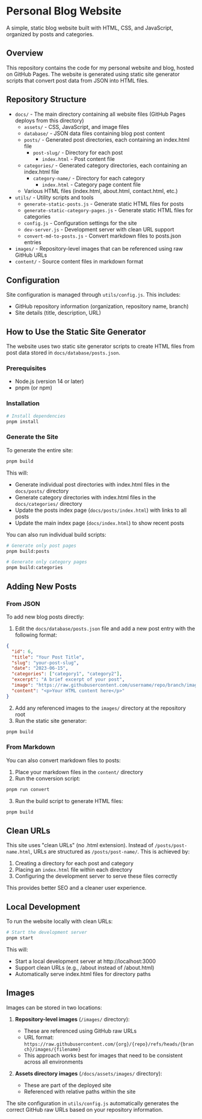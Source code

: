 # Personal Blog Website

A simple, static blog website built with HTML, CSS, and JavaScript, organized by posts and categories.

## Overview

This repository contains the code for my personal website and blog, hosted on GitHub Pages. The website is generated using static site generator scripts that convert post data from JSON into HTML files.

## Repository Structure

- `docs/` - The main directory containing all website files (GitHub Pages deploys from this directory)
  - `assets/` - CSS, JavaScript, and image files
  - `database/` - JSON data files containing blog post content
  - `posts/` - Generated post directories, each containing an index.html file
    - `post-slug/` - Directory for each post
      - `index.html` - Post content file
  - `categories/` - Generated category directories, each containing an index.html file 
    - `category-name/` - Directory for each category
      - `index.html` - Category page content file
  - Various HTML files (index.html, about.html, contact.html, etc.)
- `utils/` - Utility scripts and tools
  - `generate-static-posts.js` - Generate static HTML files for posts
  - `generate-static-category-pages.js` - Generate static HTML files for categories
  - `config.js` - Configuration settings for the site
  - `dev-server.js` - Development server with clean URL support
  - `convert-md-to-posts.js` - Convert markdown files to posts.json entries
- `images/` - Repository-level images that can be referenced using raw GitHub URLs
- `content/` - Source content files in markdown format

## Configuration

Site configuration is managed through `utils/config.js`. This includes:

- GitHub repository information (organization, repository name, branch)
- Site details (title, description, URL)

## How to Use the Static Site Generator

The website uses two static site generator scripts to create HTML files from post data stored in `docs/database/posts.json`.

### Prerequisites

- Node.js (version 14 or later)
- pnpm (or npm)

### Installation

```bash
# Install dependencies
pnpm install
```

### Generate the Site

To generate the entire site:

```bash
pnpm build
```

This will:
- Generate individual post directories with index.html files in the `docs/posts/` directory
- Generate category directories with index.html files in the `docs/categories/` directory
- Update the posts index page (`docs/posts/index.html`) with links to all posts
- Update the main index page (`docs/index.html`) to show recent posts

You can also run individual build scripts:

```bash
# Generate only post pages
pnpm build:posts

# Generate only category pages
pnpm build:categories
```

## Adding New Posts

### From JSON

To add new blog posts directly:

1. Edit the `docs/database/posts.json` file and add a new post entry with the following format:

```json
{
  "id": 6,
  "title": "Your Post Title",
  "slug": "your-post-slug",
  "date": "2023-06-15",
  "categories": ["category1", "category2"],
  "excerpt": "A brief excerpt of your post",
  "image": "https://raw.githubusercontent.com/username/repo/branch/images/your-image.jpg",
  "content": "<p>Your HTML content here</p>"
}
```

2. Add any referenced images to the `images/` directory at the repository root
3. Run the static site generator:

```bash
pnpm build
```

### From Markdown

You can also convert markdown files to posts:

1. Place your markdown files in the `content/` directory
2. Run the conversion script:

```bash
pnpm run convert
```

3. Run the build script to generate HTML files:

```bash
pnpm build
```

## Clean URLs

This site uses "clean URLs" (no .html extension). Instead of `/posts/post-name.html`, URLs are structured as `/posts/post-name/`. This is achieved by:

1. Creating a directory for each post and category
2. Placing an `index.html` file within each directory
3. Configuring the development server to serve these files correctly

This provides better SEO and a cleaner user experience.

## Local Development

To run the website locally with clean URLs:

```bash
# Start the development server
pnpm start
```

This will:
- Start a local development server at http://localhost:3000
- Support clean URLs (e.g., /about instead of /about.html)
- Automatically serve index.html files for directory paths

## Images

Images can be stored in two locations:

1. **Repository-level images** (`/images/` directory):
   - These are referenced using GitHub raw URLs
   - URL format: `https://raw.githubusercontent.com/{org}/{repo}/refs/heads/{branch}/images/{filename}`
   - This approach works best for images that need to be consistent across all environments

2. **Assets directory images** (`/docs/assets/images/` directory):
   - These are part of the deployed site
   - Referenced with relative paths within the site

The site configuration in `utils/config.js` automatically generates the correct GitHub raw URLs based on your repository information.
